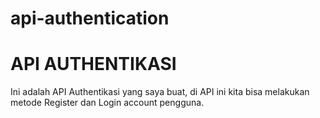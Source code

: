 # api-authentication
API AUTHENTIKASI
==
Ini adalah API Authentikasi yang saya buat, di API ini kita bisa melakukan metode Register dan Login account pengguna.
